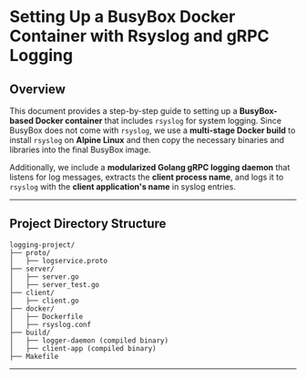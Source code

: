 # Setting Up a BusyBox Docker Container with Rsyslog and gRPC Logging

## Overview

This document provides a step-by-step guide to setting up a **BusyBox-based Docker container** that includes `rsyslog` for system logging. Since BusyBox does not come with `rsyslog`, we use a **multi-stage Docker build** to install `rsyslog` on **Alpine Linux** and then copy the necessary binaries and libraries into the final BusyBox image.

Additionally, we include a **modularized Golang gRPC logging daemon** that listens for log messages, extracts the **client process name**, and logs it to `rsyslog` with the **client application's name** in syslog entries.

---

## Project Directory Structure

```plaintext
logging-project/
├── proto/
│   ├── logservice.proto
├── server/
│   ├── server.go
│   ├── server_test.go
├── client/
│   ├── client.go
├── docker/
│   ├── Dockerfile
│   ├── rsyslog.conf
├── build/
│   ├── logger-daemon (compiled binary)
│   ├── client-app (compiled binary)
├── Makefile
```

---


